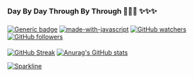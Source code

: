 ### Day By Day Through By Through 👋👋👋  ✨✨✨
###
[![Generic badge](https://img.shields.io/badge/ADNY-VUE.JS-<COLOR>.svg)](https://shields.io/) 
[![made-with-javascript](https://img.shields.io/badge/ErKeLost-JavaScript-1f425f.svg)](https://www.javascript.com)
[![GitHub watchers](https://img.shields.io/github/watchers/Naereen/StrapDown.js.svg?style=social&label=Watch&maxAge=2592000)](https://GitHub.com/Naereen/StrapDown.js/watchers/)
[![GitHub followers](https://img.shields.io/github/followers/ErKeLost.svg?style=social&label=Follow&maxAge=2592000)](https://github.com/ErKeLost?tab=followers)
####
[![GitHub Streak](https://github-readme-streak-stats.herokuapp.com/?user=ErKeLost&theme=synthwave)](https://git.io/streak-stats) [![Anurag's GitHub stats](https://github-readme-stats.vercel.app/api?username=ErKeLost&show_icons=true&theme=synthwave&repo=remote-adny)](https://github.com/anuraghazra/github-readme-stats)
<!-- [![Top Langs](https://github-readme-stats.vercel.app/api/top-langs/?username=ErKeLost&theme=synthwave)](https://github.com/anuraghazra/github-readme-stats)
### -->
[![Sparkline](https://stars.medv.io/Naereen/badges.svg)](https://stars.medv.io/Naereen/badges)
###

